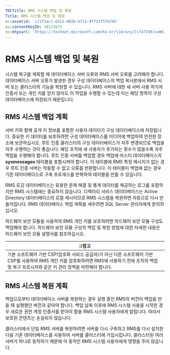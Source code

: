 ```yaml
---
TOCTitle: RMS 시스템 백업 및 복원
Title: RMS 시스템 백업 및 복원
ms:assetid: 'c11f3ac1-e512-402b-bf13-9ff21f5fe745'
ms:contentKeyID: 18123073
ms:mtpsurl: 'https://technet.microsoft.com/ko-kr/library/Cc747745(v=WS.10)'
---
```


RMS 시스템 백업 및 복원
=======================

시스템 복구를 계획할 때 데이터베이스 서버 오류와 RMS 서버 오류를 고려해야 합니다. 데이터베이스 서버 오류가 발생한 경우 구성 데이터베이스의 백업 복사본에서 RMS 서버 또는 클러스터의 기능을 복원할 수 있습니다. RMS 서버에 대한 새 서버 사용 허가자 인증서 또는 개인 키를 얻지 않아도 이 작업을 수행할 수 있는데 이는 해당 항목이 구성 데이터베이스에 저장되기 때문입니다.

RMS 시스템 백업 계획
--------------------

서버 키와 함께 공개 키 정보를 포함한 사용자 데이터가 구성 데이터베이스에 저장됩니다. 중요한 키 데이터를 보호하려면 구성 데이터베이스를 미디어에 백업하여 안전한 장소에 보관하십시오. 루트 인증 클러스터의 구성 데이터베이스가 자주 변경되므로 백업을 자주 수행하는 것이 좋습니다. 해당 조직에 새 사용자가 추가되는 횟수가 많을수록 자주 백업을 수행해야 합니다. 루트 인증 서버를 백업할 경우 백업에 마스터 데이터베이스의 **sysmessages** 테이블을 포함시켜야 합니다. 이 테이블에 RMS 특정 메시지가 없는 경우 루트 인증 서버는 작동할 수 없고 오류를 반환합니다. 이 테이블이 백업에 없는 경우 기존 데이터베이스로 구축 프로세스를 반복하여 테이블을 만들 수 있습니다.

RMS 로깅 데이터베이스는 유용한 문제 해결 및 통계 데이터를 제공하는 로그를 포함하지만 RMS 시스템에는 중요하지 않습니다. 디렉터리 서비스 데이터베이스는 Active Directory 데이터베이스의 로컬 캐시이므로 RMS 시스템을 복원하면 자동으로 다시 만들어집니다. RMS 데이터베이스 백업 계획을 세우려면 SQL Server 관리자에게 문의하십시오.

하드웨어 보안 모듈을 사용하여 RMS 개인 키를 보호하려면 하드웨어 보안 모듈 구성도 백업해야 합니다. 하드웨어 보안 모듈 구성의 백업 및 복원 방법에 대한 자세한 내용은 하드웨어 보안 모듈 설명서를 참조하십시오.

| ![](images/Cc747745.note(WS.10).gif)참고                                                                                                                                        |
|--------------------------------------------------------------------------------------------------------------------------------------------------------------------------------------------------------------|
| 기본 소프트웨어 기반 CSP(암호화 서비스 공급자)가 아닌 다른 소프트웨어 기반 CSP를 사용하여 RMS 개인 키를 암호화하려면 RMS에 사용하기 전에 조직의 백업 및 복구 프로시저와 같은 키 관리 정책을 마련해야 합니다. |

RMS 시스템 복원 계획
--------------------

백업으로부터 데이터베이스 서버를 복원하는 경우 실행 중인 RMS의 버전이 백업을 만들 때 실행했던 버전과 같아야 합니다. 백업 날짜 이후에 RMS 시스템 사용을 시작한 경우 새로운 권한 계정 인증서를 받아야 함을 RMS 시스템 사용자에게 알립니다. 따라서 보호된 콘텐츠는 손실되지 않습니다.

클러스터에서 단일 RMS 서버를 복원하려면 서버를 다시 구축하고 RMS를 다시 설치한 다음 기존 데이터베이스를 사용하여 서버를 클러스터에 가입시킵니다. 클러스터된 여러 서버가 하나로 동작하기 때문에 이 동작은 RMS 시스템 사용자에게 영향을 주지 않습니다.
